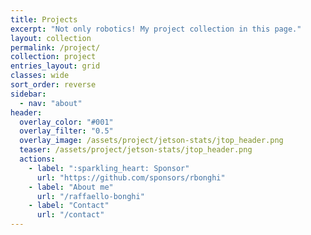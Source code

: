 ```yaml
---
title: Projects
excerpt: "Not only robotics! My project collection in this page."
layout: collection
permalink: /project/
collection: project
entries_layout: grid
classes: wide
sort_order: reverse
sidebar:
  - nav: "about"
header:
  overlay_color: "#001"
  overlay_filter: "0.5"
  overlay_image: /assets/project/jetson-stats/jtop_header.png
  teaser: /assets/project/jetson-stats/jtop_header.png
  actions:
    - label: ":sparkling_heart: Sponsor"
      url: "https://github.com/sponsors/rbonghi"
    - label: "About me"
      url: "/raffaello-bonghi"
    - label: "Contact"
      url: "/contact"
---
```


